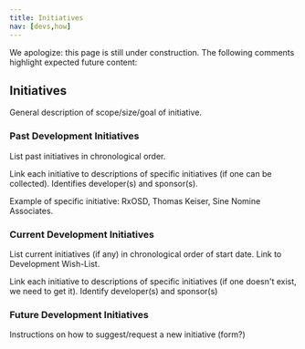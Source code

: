 ```yaml
---
title: Initiatives
nav: [devs,how]
---
```


We apologize: this page is still under construction.  The following comments highlight expected future content:

## Initiatives ##

General description of scope/size/goal of initiative.

### Past Development Initiatives ###

List past initiatives in chronological order.

Link each initiative to descriptions of specific initiatives (if one can be collected).  Identifies developer(s) and sponsor(s).

Example of specific initiative: RxOSD, Thomas Keiser, Sine Nomine Associates.

### Current Development Initiatives ###

List current initiatives (if any) in chronological order of start date.  Link to Development Wish-List.

Link each initiative to descriptions of specific initiatives (if one doesn't exist, we need to get it).  Identify developer(s) and sponsor(s)

### Future Development Initiatives ###

Instructions on how to suggest/request a new initiative (form?)
